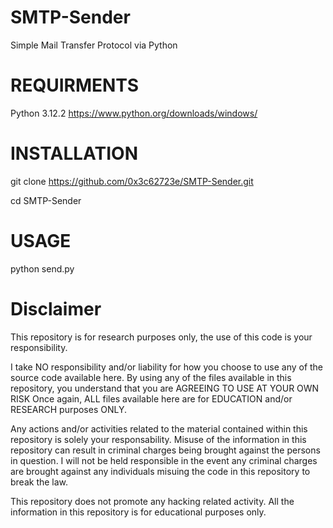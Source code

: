 # SMTP-Sender
Simple Mail Transfer Protocol via Python

# REQUIRMENTS
Python 3.12.2
https://www.python.org/downloads/windows/

# INSTALLATION
git clone https://github.com/0x3c62723e/SMTP-Sender.git

cd SMTP-Sender

# USAGE
python send.py

# Disclaimer
This repository is for research purposes only, the use of this code is your responsibility.

I take NO responsibility and/or liability for how you choose to use any of the source code available here. By using any of the files available in this repository, you understand that you are AGREEING TO USE AT YOUR OWN RISK
Once again, ALL files available here are for EDUCATION and/or RESEARCH purposes ONLY.

Any actions and/or activities related to the material contained within this repository is solely your responsability. Misuse of the information in this repository can result in criminal charges being brought 
against the persons in question. I will not be held responsible in the event any criminal charges are brought against any individuals misuing the code in this repository to break the law.


This repository does not promote any hacking related activity. All the information in this repository is for educational purposes only.

